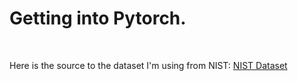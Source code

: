 # Getting into Pytorch.

<br>

Here is the source to the dataset I'm using from NIST:
<a href="http://yann.lecun.com/exdb/mnist/">NIST Dataset</a>

